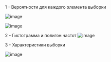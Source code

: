 1 - Вероятности для каждого элемента выборки

![image](https://github.com/user-attachments/assets/824f5ad2-ddcb-4782-ab1c-976633095a60)

![image](https://github.com/user-attachments/assets/31de6b1b-c2f5-4bf7-ba0d-a85d4ab5232e)

2 - Гистограмма и полигон частот
![image](https://github.com/user-attachments/assets/44b5d7e7-d915-419b-bc12-2c98005f315c)

3 - Характеристики выборки

![image](https://github.com/user-attachments/assets/4df2b54d-2ef4-4eeb-af30-4ed2c66d2a21)
